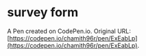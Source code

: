 # survey form

A Pen created on CodePen.io. Original URL: [https://codepen.io/chamith96r/pen/ExEabLp](https://codepen.io/chamith96r/pen/ExEabLp).

